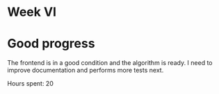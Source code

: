 # Week VI

# Good progress

The frontend is in a good condition and the algorithm is ready. I need to improve documentation and performs more tests next.

Hours spent: 20
